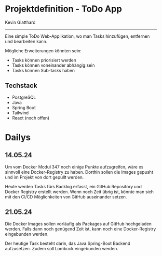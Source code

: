 Projektdefinition - ToDo App 
================
Kevin Glatthard
____
Eine simple ToDo Web-Applikation, wo man Tasks hinzufügen, entfernen und bearbeiten kann.

Mögliche Erweiterungen könnten sein:

- Tasks können priorisiert werden
- Tasks können voneinander abhängig sein
- Tasks können Sub-tasks haben


Techstack
------

- PostgreSQL
- Java 
- Spring Boot
- Tailwind
- React (noch offen)

Dailys
======
14.05.24
----------
Um vom Docker Modul 347 noch einige Punkte aufzugreifen, 
wäre es sinnvoll eine Docker-Registry zu haben. Dorthin sollen die Images
gepusht und im Projekt von dort gepullt werden. 

Heute werden Tasks fürs 
Backlog erfasst, ein GitHub Repository und Docker Registry erstellt werden. 
Wenn noch Zeit übrig ist, könnte man sich mit den CI/CD Möglichkeiten von GitHub 
auseinander setzen.

21.05.24
--------
Die Docker Images sollen vorläufig als Packages auf GitHub hochgeladen werden. 
Falls dann noch genügend Zeit ist, kann noch eine Docker-Registry eingebunden werden.

Der heutige Task besteht darin, das Java Spring-Boot Backend aufzusetzen. 
Zudem soll Lombock eingebunden werden. 

